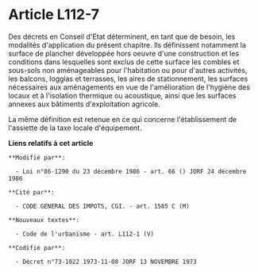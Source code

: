 # Article L112-7

Des décrets en Conseil d'Etat déterminent, en tant que de besoin, les modalités d'application du présent chapitre. Ils
définissent notamment la surface de plancher développée hors oeuvre d'une construction et les conditions dans lesquelles sont
exclus de cette surface les combles et sous-sols non aménageables pour l'habitation ou pour d'autres activités, les balcons,
loggias et terrasses, les aires de stationnement, les surfaces nécessaires aux aménagements en vue de l'amélioration de
l'hygiène des locaux et à l'isolation thermique ou acoustique, ainsi que les surfaces annexes aux bâtiments d'exploitation
agricole.

La même définition est retenue en ce qui concerne l'établissement de l'assiette de la taxe locale d'équipement.

**Liens relatifs à cet article**

	**Modifié par**:

	  - Loi n°86-1290 du 23 décembre 1986 - art. 66 () JORF 24 décembre 1986

	**Cité par**:

	  - CODE GENERAL DES IMPOTS, CGI. - art. 1585 C (M)

	**Nouveaux textes**:

	  - Code de l'urbanisme - art. L112-1 (V)

	**Codifié par**:

	  - Décret n°73-1022 1973-11-08 JORF 13 NOVEMBRE 1973
